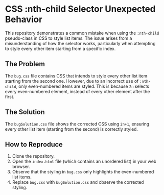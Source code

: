 # CSS :nth-child Selector Unexpected Behavior

This repository demonstrates a common mistake when using the `:nth-child` pseudo-class in CSS to style list items.  The issue arises from a misunderstanding of how the selector works, particularly when attempting to style every other item starting from a specific index.

## The Problem

The `bug.css` file contains CSS that intends to style every other list item starting from the second one. However, due to an incorrect use of `:nth-child`, only even-numbered items are styled. This is because `2n` selects every even-numbered element, instead of every other element after the first.

## The Solution

The `bugSolution.css` file shows the corrected CSS using `2n+1`, ensuring every other list item (starting from the second) is correctly styled.

## How to Reproduce

1. Clone the repository.
2. Open the `index.html` file (which contains an unordered list) in your web browser.
3. Observe that the styling in `bug.css` only highlights the even-numbered list items. 
4. Replace `bug.css` with `bugSolution.css` and observe the corrected styling.